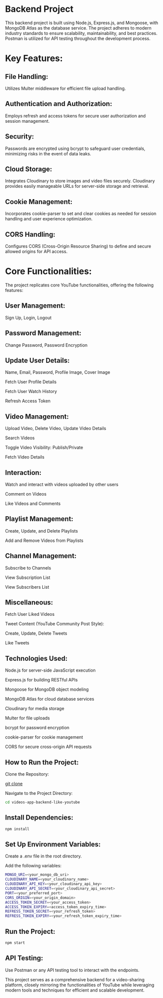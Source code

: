 # Backend Project

This backend project is built using Node.js, Express.js, and Mongoose, with MongoDB Atlas as the database service. The project adheres to modern industry standards to ensure scalability, maintainability, and best practices. Postman is utilized for API testing throughout the development process.

# Key Features:

## File Handling:

Utilizes Multer middleware for efficient file upload handling.

## Authentication and Authorization:

Employs refresh and access tokens for secure user authorization and session management.

## Security:

Passwords are encrypted using bcrypt to safeguard user credentials, minimizing risks in the event of data leaks.

## Cloud Storage:

Integrates Cloudinary to store images and video files securely. Cloudinary provides easily manageable URLs for server-side storage and retrieval.

## Cookie Management:

Incorporates cookie-parser to set and clear cookies as needed for session handling and user experience optimization.

## CORS Handling:

Configures CORS (Cross-Origin Resource Sharing) to define and secure allowed origins for API access.

# Core Functionalities:

The project replicates core YouTube functionalities, offering the following features:

## User Management:

Sign Up, Login, Logout

## Password Management: 

Change Password, Password Encryption

## Update User Details: 

Name, Email, Password, Profile Image, Cover Image

Fetch User Profile Details

Fetch User Watch History

Refresh Access Token

## Video Management:

Upload Video, Delete Video, Update Video Details

Search Videos

Toggle Video Visibility: Publish/Private

Fetch Video Details

## Interaction:

Watch and interact with videos uploaded by other users

Comment on Videos

Like Videos and Comments

## Playlist Management:

Create, Update, and Delete Playlists

Add and Remove Videos from Playlists

## Channel Management:

Subscribe to Channels

View Subscription List

View Subscribers List

## Miscellaneous:

Fetch User Liked Videos

Tweet Content (YouTube Community Post Style):

Create, Update, Delete Tweets

Like Tweets

## Technologies Used:

Node.js for server-side JavaScript execution

Express.js for building RESTful APIs

Mongoose for MongoDB object modeling

MongoDB Atlas for cloud database services

Cloudinary for media storage

Multer for file uploads

bcrypt for password encryption

cookie-parser for cookie management

CORS for secure cross-origin API requests

## How to Run the Project:

Clone the Repository:

[git clone](https://github.com/PushpendraJaat/videos-app-backend-like-youtube.git)

Navigate to the Project Directory:

```bash
cd videos-app-backend-like-youtube
```

## Install Dependencies:

```bash
npm install
```

## Set Up Environment Variables:

Create a .env file in the root directory.

Add the following variables:

```bash
MONGO_URI=<your_mongo_db_uri>
CLOUDINARY_NAME=<your_cloudinary_name>
CLOUDINARY_API_KEY=<your_cloudinary_api_key>
CLOUDINARY_API_SECRET=<your_cloudinary_api_secret>
PORT=<your_preferred_port>
CORS_ORIGIN=<your_origin_domain>
ACCESS_TOKEN_SECRET=<your_access_token>
ACCESS_TOKEN_EXPIRY=<access_token_expiry_time>
REFRESS_TOKEN_SECRET=<your_refresh_token>
REFRESS_TOKEN_EXPIRY=<your_refresh_token_expiry_time>
```

## Run the Project:

```bash
npm start
```

## API Testing:

Use Postman or any API testing tool to interact with the endpoints.

This project serves as a comprehensive backend for a video-sharing platform, closely mirroring the functionalities of YouTube while leveraging modern tools and techniques for efficient and scalable development.
